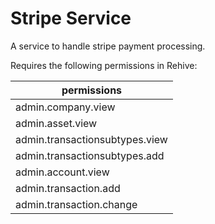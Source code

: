 # Stripe Service
A service to handle stripe payment processing.

Requires the following permissions in Rehive:

permissions |
---|
admin.company.view |
admin.asset.view |
admin.transactionsubtypes.view |
admin.transactionsubtypes.add |
admin.account.view |
admin.transaction.add |
admin.transaction.change |
